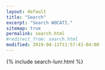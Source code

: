 ```yaml
---
layout: default
title: "Search"
excerpt: "Search WOCATI."
sitemap: true
permalink: search.html
#redirect_from: search.html
modified: 2019-04-11T11:57:41-04:00
---
```



{% include search-lunr.html %}
